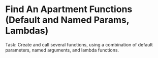# Find An Apartment Functions (Default and Named Params, Lambdas)
Task: Create and call several functions, using a combination of default parameters, named arguments, and lambda functions.
